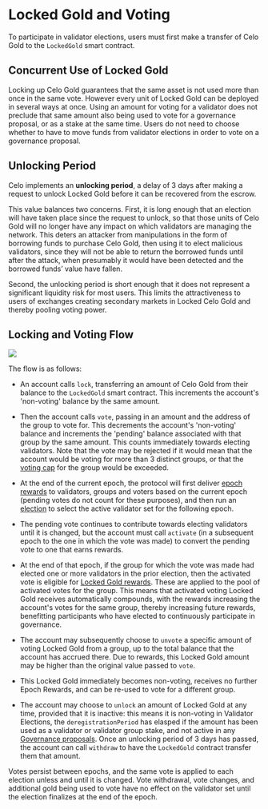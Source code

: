 # Locked Gold and Voting

To participate in validator elections, users must first make a transfer of Celo Gold to the `LockedGold` smart contract.

## Concurrent Use of Locked Gold

Locking up Celo Gold guarantees that the same asset is not used more than once in the same vote. However every unit of Locked Gold can be deployed in several ways at once. Using an amount for voting for a validator does not preclude that same amount also being used to vote for a governance proposal, or as a stake at the same time. Users do not need to choose whether to have to move funds from validator elections in order to vote on a governance proposal.

## Unlocking Period

Celo implements an **unlocking period**, a delay of 3 days after making a request to unlock Locked Gold before it can be recovered from the escrow.

This value balances two concerns. First, it is long enough that an election will have taken place since the request to unlock, so that those units of Celo Gold will no longer have any impact on which validators are managing the network. This deters an attacker from manipulations in the form of borrowing funds to purchase Celo Gold, then using it to elect malicious validators, since they will not be able to return the borrowed funds until after the attack, when presumably it would have been detected and the borrowed funds’ value have fallen.

Second, the unlocking period is short enough that it does not represent a significant liquidity risk for most users. This limits the attractiveness to users of exchanges creating secondary markets in Locked Celo Gold and thereby pooling voting power.

## Locking and Voting Flow

![](https://storage.googleapis.com/celo-website/docs/locked-gold-flow.jpg)

The flow is as follows:

- An account calls `lock`, transferring an amount of Celo Gold from their balance to the `LockedGold` smart contract. This increments the account's 'non-voting' balance by the same amount.

- Then the account calls `vote`, passing in an amount and the address of the group to vote for. This decrements the account's 'non-voting' balance and increments the 'pending' balance associated with that group by the same amount. This counts immediately towards electing validators. Note that the vote may be rejected if it would mean that the account would be voting for more than 3 distinct groups, or that the [voting cap](validator-elections.md#voting-cap) for the group would be exceeded.

- At the end of the current epoch, the protocol will first deliver [epoch rewards](epoch-rewards.md) to validators, groups and voters based on the current epoch (pending votes do not count for these purposes), and then run an [election](validator-election.md) to select the active validator set for the following epoch.

- The pending vote continues to contribute towards electing validators until it is changed, but the account must call `activate` (in a subsequent epoch to the one in which the vote was made) to convert the pending vote to one that earns rewards.

- At the end of that epoch, if the group for which the vote was made had elected one or more validators in the prior election, then the activated vote is eligible for [Locked Gold rewards](locked-gold-rewards.md). These are applied to the pool of activated votes for the group. This means that activated voting Locked Gold receives automatically compounds, with the rewards increasing the account's votes for the same group, thereby increasing future rewards, benefitting participants who have elected to continuously participate in governance.

- The account may subsequently choose to `unvote` a specific amount of voting Locked Gold from a group, up to the total balance that the account has accrued there. Due to rewards, this Locked Gold amount may be higher than the original value passed to `vote`.

- This Locked Gold immediately becomes non-voting, receives no further Epoch Rewards, and can be re-used to vote for a different group.

- The account may choose to `unlock` an amount of Locked Gold at any time, provided that it is inactive: this means it is non-voting in Validator Elections, the `deregistrationPeriod` has elasped if the amount has been used as a validator or validator group stake, and not active in any [Governance proposals](../governance.md). Once an unlocking period of 3 days has passed, the account can call `withdraw` to have the `LockedGold` contract transfer them that amount.

Votes persist between epochs, and the same vote is applied to each election unless and until it is changed. Vote withdrawal, vote changes, and additional gold being used to vote have no effect on the validator set until the election finalizes at the end of the epoch.
